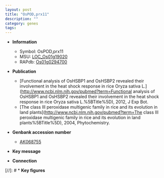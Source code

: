 ```yaml
---
layout: post
title: "OsPOD,prx11"
description: ""
category: genes
tags: 
---
```


* **Information**  
    + Symbol: OsPOD,prx11  
    + MSU: [LOC_Os01g19020](http://rice.uga.edu/cgi-bin/ORF_infopage.cgi?orf=LOC_Os01g19020)  
    + RAPdb: [Os01g0294700](https://rapdb.dna.affrc.go.jp/locus/?name=Os01g0294700)  

* **Publication**  
    + [Functional analysis of OsHSBP1 and OsHSBP2 revealed their involvement in the heat shock response in rice Oryza sativa L.](http://www.ncbi.nlm.nih.gov/pubmed?term=Functional analysis of OsHSBP1 and OsHSBP2 revealed their involvement in the heat shock response in rice Oryza sativa L.%5BTitle%5D), 2012, J Exp Bot.
    + [The class III peroxidase multigenic family in rice and its evolution in land plants](http://www.ncbi.nlm.nih.gov/pubmed?term=The class III peroxidase multigenic family in rice and its evolution in land plants%5BTitle%5D), 2004, Phytochemistry.

* **Genbank accession number**  
    + [AK068755](http://www.ncbi.nlm.nih.gov/nuccore/AK068755)

* **Key message**  

* **Connection**  

[//]: # * **Key figures**  


